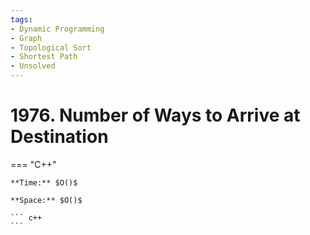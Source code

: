 ```yaml
---
tags:
- Dynamic Programming
- Graph
- Topological Sort
- Shortest Path
- Unsolved
---
```



# 1976. Number of Ways to Arrive at Destination

=== "C++"

    **Time:** $O()$

    **Space:** $O()$

    ``` c++
    ```